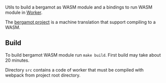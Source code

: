 Utils to build a bergamot as WASM module and a bindings to run WASM module in [Worker](https://developer.mozilla.org/en-US/docs/Web/API/Worker).

The [bergamot project](https://github.com/browsermt/bergamot-translator) is a machine translation that support compiling to a WASM.

## Build

To build bergamot WASM module run `make build`. First build may take about 20 minutes.

Directory `src` contains a code of worker that must be compiled with webpack from project root directory.
